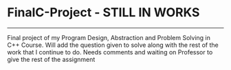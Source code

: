 # FinalC-Project - STILL IN WORKS
------------------------------------
Final project of my Program Design, Abstraction and Problem Solving in C++ Course. 
Will add the question given to solve along with the rest of the work that I continue to do.
Needs comments and waiting on Professor to give the rest of the assignment

